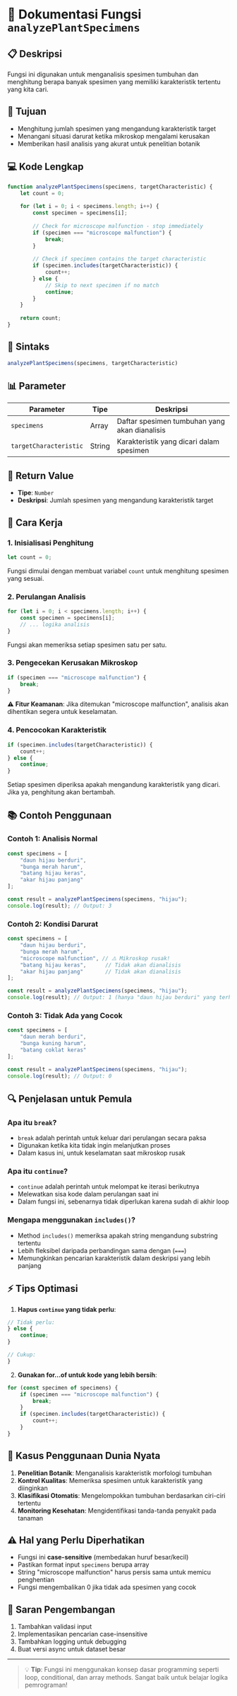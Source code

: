 # 🌱 Dokumentasi Fungsi `analyzePlantSpecimens`

## 📋 Deskripsi
Fungsi ini digunakan untuk menganalisis spesimen tumbuhan dan menghitung berapa banyak spesimen yang memiliki karakteristik tertentu yang kita cari.

## 🎯 Tujuan
- Menghitung jumlah spesimen yang mengandung karakteristik target
- Menangani situasi darurat ketika mikroskop mengalami kerusakan
- Memberikan hasil analisis yang akurat untuk penelitian botanik

## 💻 Kode Lengkap
```javascript
function analyzePlantSpecimens(specimens, targetCharacteristic) {
    let count = 0;
    
    for (let i = 0; i < specimens.length; i++) {
        const specimen = specimens[i];
        
        // Check for microscope malfunction - stop immediately
        if (specimen === "microscope malfunction") {
            break;
        }
        
        // Check if specimen contains the target characteristic
        if (specimen.includes(targetCharacteristic)) {
            count++;
        } else {
            // Skip to next specimen if no match
            continue;
        }
    }
    
    return count;
}
```

## 📝 Sintaks
```javascript
analyzePlantSpecimens(specimens, targetCharacteristic)
```

## 📊 Parameter

| Parameter | Tipe | Deskripsi |
|-----------|------|-----------|
| `specimens` | Array | Daftar spesimen tumbuhan yang akan dianalisis |
| `targetCharacteristic` | String | Karakteristik yang dicari dalam spesimen |

## 🔄 Return Value
- **Tipe**: `Number`
- **Deskripsi**: Jumlah spesimen yang mengandung karakteristik target

## 🧠 Cara Kerja

### 1. Inisialisasi Penghitung
```javascript
let count = 0;
```
Fungsi dimulai dengan membuat variabel `count` untuk menghitung spesimen yang sesuai.

### 2. Perulangan Analisis
```javascript
for (let i = 0; i < specimens.length; i++) {
    const specimen = specimens[i];
    // ... logika analisis
}
```
Fungsi akan memeriksa setiap spesimen satu per satu.

### 3. Pengecekan Kerusakan Mikroskop
```javascript
if (specimen === "microscope malfunction") {
    break;
}
```
⚠️ **Fitur Keamanan**: Jika ditemukan "microscope malfunction", analisis akan dihentikan segera untuk keselamatan.

### 4. Pencocokan Karakteristik
```javascript
if (specimen.includes(targetCharacteristic)) {
    count++;
} else {
    continue;
}
```
Setiap spesimen diperiksa apakah mengandung karakteristik yang dicari. Jika ya, penghitung akan bertambah.

## 📚 Contoh Penggunaan

### Contoh 1: Analisis Normal
```javascript
const specimens = [
    "daun hijau berduri",
    "bunga merah harum",
    "batang hijau keras",
    "akar hijau panjang"
];

const result = analyzePlantSpecimens(specimens, "hijau");
console.log(result); // Output: 3
```

### Contoh 2: Kondisi Darurat
```javascript
const specimens = [
    "daun hijau berduri",
    "bunga merah harum",
    "microscope malfunction", // ⚠️ Mikroskop rusak!
    "batang hijau keras",      // Tidak akan dianalisis
    "akar hijau panjang"       // Tidak akan dianalisis
];

const result = analyzePlantSpecimens(specimens, "hijau");
console.log(result); // Output: 1 (hanya "daun hijau berduri" yang terhitung)
```

### Contoh 3: Tidak Ada yang Cocok
```javascript
const specimens = [
    "daun merah berduri",
    "bunga kuning harum",
    "batang coklat keras"
];

const result = analyzePlantSpecimens(specimens, "hijau");
console.log(result); // Output: 0
```

## 🔍 Penjelasan untuk Pemula

### Apa itu `break`?
- `break` adalah perintah untuk keluar dari perulangan secara paksa
- Digunakan ketika kita tidak ingin melanjutkan proses
- Dalam kasus ini, untuk keselamatan saat mikroskop rusak

### Apa itu `continue`?
- `continue` adalah perintah untuk melompat ke iterasi berikutnya
- Melewatkan sisa kode dalam perulangan saat ini
- Dalam fungsi ini, sebenarnya tidak diperlukan karena sudah di akhir loop

### Mengapa menggunakan `includes()`?
- Method `includes()` memeriksa apakah string mengandung substring tertentu
- Lebih fleksibel daripada perbandingan sama dengan (`===`)
- Memungkinkan pencarian karakteristik dalam deskripsi yang lebih panjang

## ⚡ Tips Optimasi

1. **Hapus `continue` yang tidak perlu**:
```javascript
// Tidak perlu:
} else {
    continue;
}

// Cukup:
}
```

2. **Gunakan for...of untuk kode yang lebih bersih**:
```javascript
for (const specimen of specimens) {
    if (specimen === "microscope malfunction") {
        break;
    }
    if (specimen.includes(targetCharacteristic)) {
        count++;
    }
}
```

## 🧪 Kasus Penggunaan Dunia Nyata

1. **Penelitian Botanik**: Menganalisis karakteristik morfologi tumbuhan
2. **Kontrol Kualitas**: Memeriksa spesimen untuk karakteristik yang diinginkan
3. **Klasifikasi Otomatis**: Mengelompokkan tumbuhan berdasarkan ciri-ciri tertentu
4. **Monitoring Kesehatan**: Mengidentifikasi tanda-tanda penyakit pada tanaman

## ⚠️ Hal yang Perlu Diperhatikan

- Fungsi ini **case-sensitive** (membedakan huruf besar/kecil)
- Pastikan format input `specimens` berupa array
- String "microscope malfunction" harus persis sama untuk memicu penghentian
- Fungsi mengembalikan 0 jika tidak ada spesimen yang cocok

## 🔧 Saran Pengembangan

1. Tambahkan validasi input
2. Implementasikan pencarian case-insensitive
3. Tambahkan logging untuk debugging
4. Buat versi async untuk dataset besar

---

> 💡 **Tip**: Fungsi ini menggunakan konsep dasar programming seperti loop, conditional, dan array methods. Sangat baik untuk belajar logika pemrograman!
